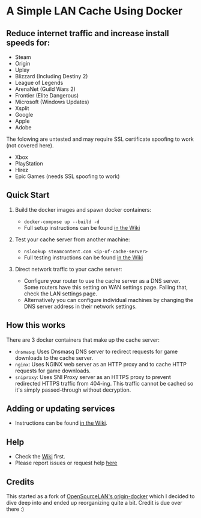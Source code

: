# A Simple LAN Cache Using Docker

## Reduce internet traffic and increase install speeds for:
* Steam
* Origin
* Uplay
* Blizzard (Including Destiny 2)
* League of Legends
* ArenaNet (Guild Wars 2)
* Frontier (Elite Dangerous)
* Microsoft (Windows Updates)
* Xsplit
* Google
* Apple
* Adobe

The folowing are untested and may require SSL certificate spoofing to work (not covered here).
* Xbox
* PlayStation
* Hirez
* Epic Games (needs SSL spoofing to work)

## Quick Start
1. Build the docker images and spawn docker containers:
    * `docker-compose up --build -d`
    * Full setup instructions can be found [in the Wiki](https://github.com/marcpar/lan-cache-docker/wiki/Setup-instructions)

1. Test your cache server from another machine:
    * `nslookup steamcontent.com <ip-of-cache-server>`
    * Full testing instructions can be found [in the Wiki](https://github.com/marcpar/lan-cache-docker/wiki/How-to-test)

1. Direct network traffic to your cache server:
    * Configure your router to use the cache server as a DNS server.
    Some routers have this setting on WAN settings page. Failing that, check the LAN settings page.
    * Alternatively you can configure individual machines by changing the DNS server address in their network settings.

## How this works
There are 3 docker containers that make up the cache server:
* `dnsmasq`: Uses Dnsmasq DNS server to redirect requests for game downloads to the cache server.
* `nginx`: Uses NGINX web server as an HTTP proxy and to cache HTTP requests for game downloads.
* `sniproxy`: Uses SNI Proxy server as an HTTPS proxy to prevent redirected HTTPS traffic from 404-ing. This traffic cannot be cached so it's simply passed-through without decryption.

## Adding or updating services
* Instructions can be found [in the Wiki](https://github.com/marcpar/lan-cache-docker/wiki/Adding-or-updating-services).

## Help
* Check the [Wiki](https://github.com/marcpar/lan-cache-docker/wiki) first.
* Please report issues or request help [here](https://github.com/marcpar/lan-cache-docker/issues)

## Credits
This started as a fork of [OpenSourceLAN's origin-docker](https://github.com/OpenSourceLAN/origin-docker) which I decided to dive deep into and ended up reorganizing quite a bit. Credit is due over there :)
